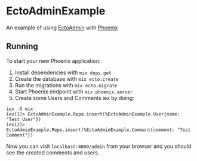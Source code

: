 # EctoAdminExample

An example of using [EctoAdmin](https://github.com/Gazler/ecto_admin) with [Phoenix](https://github.com/phoenixframework/phoenix)

## Running

To start your new Phoenix application:

1. Install dependencies with `mix deps.get`
2. Create the database with `mix ecto.create`
3. Run the migrations with `mix ecto.migrate`
4. Start Phoenix endpoint with `mix phoenix.server`
5. Create some Users and Comments iex by doing:

```
iex -S mix
iex(1)> EctoAdminExample.Repo.insert(%EctoAdminExample.User{name: "Test User"})
iex(2)> EctoAdminExample.Repo.insert(%EctoAdminExample.Comment{comment: "Test Comment"})
```

Now you can visit `localhost:4000/admin` from your browser and you should see the created comments and users.
